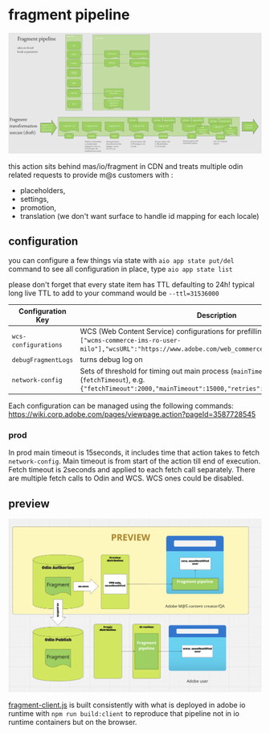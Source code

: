 # fragment pipeline

![pipeline description](architecture.png)

this action sits behind mas/io/fragment in CDN and treats multiple odin related requests to provide m@s customers with :

- placeholders,
- settings,
- promotion,
- translation (we don't want surface to handle id mapping for each locale)

## configuration

you can configure a few things via state with `aio app state put/del` command
to see all configuration in place, type `aio app state list`

please don't forget that every state item has TTL defaulting to 24h! typical long live TTL to add to your command would be `--ttl=31536000`

| Configuration Key    | Description                                                                                                                                                                                 | Type    | Default |
| -------------------- | ------------------------------------------------------------------------------------------------------------------------------------------------------------------------------------------- | ------- | ------- |
| `wcs-configurations` | WCS (Web Content Service) configurations for prefilling cache, e.g. `[{"api_keys":["wcms-commerce-ims-ro-user-milo"],"wcsURL":"https://www.adobe.com/web_commerce_artifact","env":"prod"}]` | Array   | ``      |
| `debugFragmentLogs`  | turns debug log on                                                                                                                                                                          | Boolean | `false` |
| `network-config`     | Sets of threshold for timing out main process (`mainTimeout`) & subsequent fetches (`fetchTimeout`), e.g. `{"fetchTimeout":2000,"mainTimeout":15000,"retries":3,"retryDelay":500}`             | Array   | ``      |

Each configuration can be managed using the following commands:
https://wiki.corp.adobe.com/pages/viewpage.action?pageId=3587728545

### prod 
In prod main timeout is 15seconds, it includes time that action takes to fetch `network-config`. Main timeout is from start of the action till end of execution.
Fetch timeout is 2seconds and applied to each fetch call separately. There are multiple fetch calls to Odin and WCS. WCS ones could be disabled. 

## preview

![preview architecture](preview.png)

[fragment-client.js](../fragment-client.js) is built consistently with what is deployed in adobe io runtime with
`npm run build:client` to reproduce that pipeline not in io runtime containers but on the browser.
